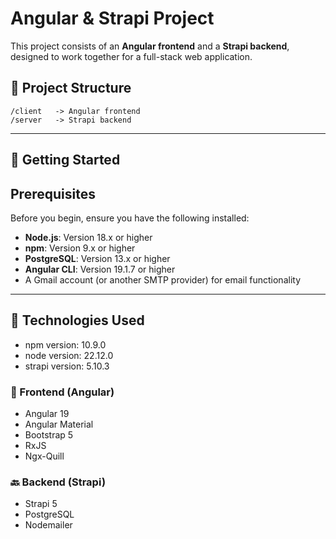 # Angular & Strapi Project  

This project consists of an **Angular frontend** and a **Strapi backend**, designed to work together for a full-stack web application.  

## 📌 Project Structure  

```
/client   -> Angular frontend
/server   -> Strapi backend
```
---

## 🚀 Getting Started  

## Prerequisites

Before you begin, ensure you have the following installed:
- **Node.js**: Version 18.x or higher
- **npm**: Version 9.x or higher
- **PostgreSQL**: Version 13.x or higher
- **Angular CLI**: Version 19.1.7 or higher
- A Gmail account (or another SMTP provider) for email functionality
---

## 📜 Technologies Used  

- npm version: 10.9.0
- node version: 22.12.0
- strapi version: 5.10.3

### 🎨 Frontend (Angular)  

- Angular 19  
- Angular Material  
- Bootstrap 5  
- RxJS
- Ngx-Quill  


### 🔙 Backend (Strapi)  

- Strapi 5  
- PostgreSQL
- Nodemailer

